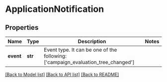 # ApplicationNotification

## Properties
Name | Type | Description | Notes
------------ | ------------- | ------------- | -------------
**event** | **str** | Event type. It can be one of the following: [&#39;campaign_evaluation_tree_changed&#39;]  | 

[[Back to Model list]](../README.md#documentation-for-models) [[Back to API list]](../README.md#documentation-for-api-endpoints) [[Back to README]](../README.md)


